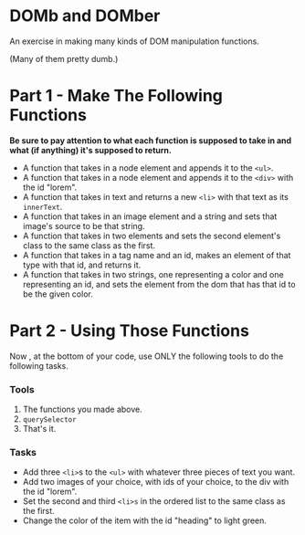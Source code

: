 # DOMb and DOMber

An exercise in making many kinds of DOM manipulation functions.

(Many of them pretty dumb.)


# Part 1 - Make The Following Functions

**Be sure to pay attention to what each function is supposed to take in and what (if anything) it's supposed to return.**

* A function that takes in a node element and appends it to the `<ul>`.
* A function that takes in a node element and appends it to the `<div>` with the id "lorem".
* A function that takes in text and returns a new `<li>` with that text as its `innerText`.
* A function that takes in an image element and a string and sets that image's source to be that string.
* A function that takes in two elements and sets the second element's class to the same class as the first.
* A function that takes in a tag name and an id, makes an element of that type with that id, and returns it.
* A function that takes in two strings, one representing a color and one representing an id, and sets the element from the dom that has that id to be the given color.


# Part 2 - Using Those Functions

Now , at the bottom of your code, use ONLY the following tools to do the following tasks.

### Tools

1. The functions you made above.
2. `querySelector`
3. That's it.


### Tasks

* Add three `<li>`s to the `<ul>` with whatever three pieces of text you want.
* Add two images of your choice, with ids of your choice, to the div with the id "lorem".
* Set the second and third `<li>s` in the ordered list to the same class as the first.
* Change the color of the item with the id "heading" to light green.